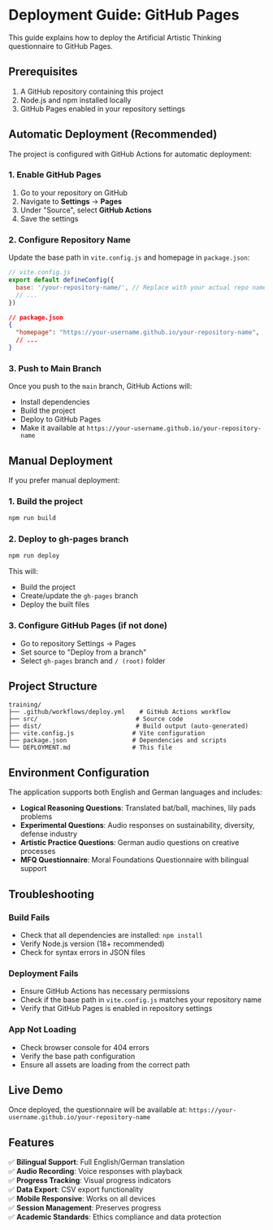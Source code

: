 # Deployment Guide: GitHub Pages

This guide explains how to deploy the Artificial Artistic Thinking questionnaire to GitHub Pages.

## Prerequisites

1. A GitHub repository containing this project
2. Node.js and npm installed locally
3. GitHub Pages enabled in your repository settings

## Automatic Deployment (Recommended)

The project is configured with GitHub Actions for automatic deployment:

### 1. Enable GitHub Pages

1. Go to your repository on GitHub
2. Navigate to **Settings** → **Pages**
3. Under "Source", select **GitHub Actions**
4. Save the settings

### 2. Configure Repository Name

Update the base path in `vite.config.js` and homepage in `package.json`:

```javascript
// vite.config.js
export default defineConfig({
  base: '/your-repository-name/', // Replace with your actual repo name
  // ...
})
```

```json
// package.json
{
  "homepage": "https://your-username.github.io/your-repository-name",
  // ...
}
```

### 3. Push to Main Branch

Once you push to the `main` branch, GitHub Actions will:
- Install dependencies
- Build the project
- Deploy to GitHub Pages
- Make it available at `https://your-username.github.io/your-repository-name`

## Manual Deployment

If you prefer manual deployment:

### 1. Build the project
```bash
npm run build
```

### 2. Deploy to gh-pages branch
```bash
npm run deploy
```

This will:
- Build the project
- Create/update the `gh-pages` branch
- Deploy the built files

### 3. Configure GitHub Pages (if not done)
- Go to repository Settings → Pages
- Set source to "Deploy from a branch"
- Select `gh-pages` branch and `/ (root)` folder

## Project Structure

```
training/
├── .github/workflows/deploy.yml    # GitHub Actions workflow
├── src/                           # Source code
├── dist/                          # Build output (auto-generated)
├── vite.config.js                # Vite configuration
├── package.json                  # Dependencies and scripts
└── DEPLOYMENT.md                 # This file
```

## Environment Configuration

The application supports both English and German languages and includes:

- **Logical Reasoning Questions**: Translated bat/ball, machines, lily pads problems
- **Experimental Questions**: Audio responses on sustainability, diversity, defense industry  
- **Artistic Practice Questions**: German audio questions on creative processes
- **MFQ Questionnaire**: Moral Foundations Questionnaire with bilingual support

## Troubleshooting

### Build Fails
- Check that all dependencies are installed: `npm install`
- Verify Node.js version (18+ recommended)
- Check for syntax errors in JSON files

### Deployment Fails
- Ensure GitHub Actions has necessary permissions
- Check if the base path in `vite.config.js` matches your repository name
- Verify that GitHub Pages is enabled in repository settings

### App Not Loading
- Check browser console for 404 errors
- Verify the base path configuration
- Ensure all assets are loading from the correct path

## Live Demo

Once deployed, the questionnaire will be available at:
`https://your-username.github.io/your-repository-name`

## Features

✅ **Bilingual Support**: Full English/German translation  
✅ **Audio Recording**: Voice responses with playback  
✅ **Progress Tracking**: Visual progress indicators  
✅ **Data Export**: CSV export functionality  
✅ **Mobile Responsive**: Works on all devices  
✅ **Session Management**: Preserves progress  
✅ **Academic Standards**: Ethics compliance and data protection 